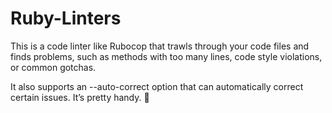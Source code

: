 # Ruby-Linters
This is a code linter like Rubocop that trawls through your code files and finds problems, such as methods with too many lines, code style violations, or common gotchas.

It also supports an --auto-correct option that can automatically correct certain issues. It’s pretty handy. 🙂
